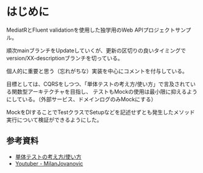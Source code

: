 # はじめに

MediatRとFluent validationを使用した独学用のWeb APIプロジェクトサンプル。

順次mainブランチをUpdateしていくが、更新の区切りの良いタイミングでversion/XX-descriptionブランチを切っている。

個人的に重要と思う（忘れがちな）実装を中心にコメントを付与している。

目標としては、CQRSをしつつ、「単体テストの考え方/使い方」で言及されている関数型アーキテクチャを目指し、
テストもMockの使用は最小限に抑えるようにしている。（外部サービス、ドメインログのみMockにする）

MockをDIすることでTestクラスでSetupなどを記述せずとも発生したメソッド実行について検証ができるようにした。

参考資料
-
- [単体テストの考え方/使い方](https://www.amazon.co.jp/%E5%8D%98%E4%BD%93%E3%83%86%E3%82%B9%E3%83%88%E3%81%AE%E8%80%83%E3%81%88%E6%96%B9-%E4%BD%BF%E3%81%84%E6%96%B9-Vladimir-Khorikov/dp/4839981728/ref=sr_1_1?adgrpid=146919524071&dib=eyJ2IjoiMSJ9.DwAMKN29hHMmZWAvUlEn2NudZNv88Uo1SwalHFiQleyg0_GN7TosRS2yyQnrAi_bzgRtXcav-mfjEMpEGvWSqiZ3UiFMSqP1bODjqJZe5GRBof1UP6LHAmpwzUYgkst-E_gkXn171lAQRFUVOrzZAMFJDw-9qTG11ImE2cChz_Q6tu-SM00flHicyVBTxBhaHlDU0BA7wN6zxtTbmNxyagE_hyKIz3XPQ1rL_bnIt5ZrlPO8Y_Mj1v5pOEWD9ZbjONjjiuNydS47vJbH1Hwneg.a3f9Pj-Gzm0DkeuYa3bT1413eBRKZZSGlYCV4rSfEMU&dib_tag=se&hvadid=679002934242&hvdev=c&hvqmt=b&hvtargid=kwd-1930173513296&hydadcr=1792_13657227&jp-ad-ap=0&keywords=%E5%8D%98%E4%BD%93%E3%83%86%E3%82%B9%E3%83%88%E3%81%AE%E8%80%83%E3%81%88%E6%96%B9%2F%E4%BD%BF%E3%81%84%E6%96%B9&qid=1712636255&sr=8-1)
- [Youtuber - MilanJovanovic](https://www.youtube.com/@MilanJovanovicTech)
